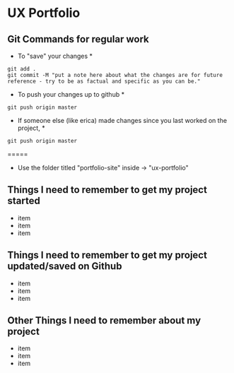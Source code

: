 # UX Portfolio

## Git Commands for regular work

* To "save" your changes *
```
git add .
git commit -M "put a note here about what the changes are for future reference - try to be as factual and specific as you can be."

```

* To push your changes up to github *
```
git push origin master
```

* If
someone else (like erica) made changes since you last worked on the project, *
```
git push origin master
```

=====

* Use the folder titled "portfolio-site" inside -> "ux-portfolio"


## Things I need to remember to get my project started

* item
* item
* item





## Things I need to remember to get my project updated/saved on Github

* item
* item
* item



## Other Things I need to remember about my project

* item
* item
* item